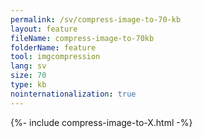 ```yaml
---
permalink: /sv/compress-image-to-70-kb
layout: feature
fileName: compress-image-to-70kb
folderName: feature
tool: imgcompression
lang: sv
size: 70
type: kb
nointernationalization: true
---
```

{%- include compress-image-to-X.html -%}       
